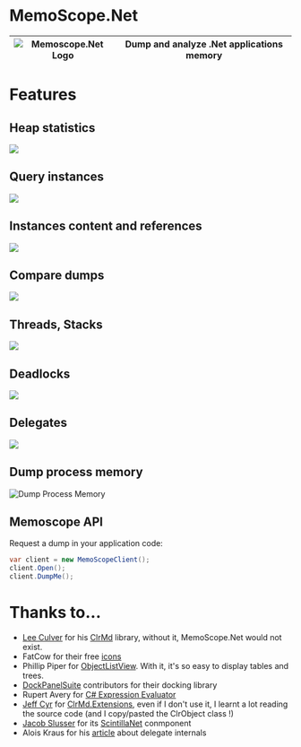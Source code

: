 # MemoScope.Net

![Memoscope.Net Logo](https://raw.githubusercontent.com/fremag/MemoScope.Net/master/MemoScope/Icons/Logos/memoscope_logo.png) | Dump and analyze .Net applications memory
---------------------|----------------------

# Features
 
## Heap statistics
![](Screenshots/memoscope_typestats.png "")

## Query instances
![](Screenshots/memoscope_instances_filter.png "")

## Instances content and references
![](Screenshots/memoscope_instance_details.png "")

## Compare dumps
![](Screenshots/memoscope_dumpdiff.png "")

## Threads, Stacks
![](Screenshots/memoscope_threads.png "")

## Deadlocks
![](Screenshots/memoscope_deadlocks.png "")

## Delegates
![](Screenshots/memoscope_delegates.png "")

## Dump process memory
![Dump Process Memory](Screenshots/memoscope_process_dump.png "Dump your process when conditions are satisified")

## Memoscope API
Request a dump in your application code:
```C#
var client = new MemoScopeClient();
client.Open();
client.DumpMe();
```

# Thanks to...

* [Lee Culver](https://github.com/leculver) for his [ClrMd](https://github.com/Microsoft/clrmd) library, without it, MemoScope.Net would not exist.
* FatCow for their free [icons](http://www.fatcow.com/free-icons)
* Phillip Piper for [ObjectListView](http://objectlistview.sourceforge.net/cs/index.html). With it, it's so easy  to display tables and trees.
* [DockPanelSuite](http://dockpanelsuite.com/) contributors for their docking library
* Rupert Avery for [C# Expression Evaluator](https://csharpeval.codeplex.com/)
* [Jeff Cyr](https://github.com/JeffCyr) for [ClrMd.Extensions](https://github.com/JeffCyr/ClrMD.Extensions), even if I don't use it, I learnt a lot reading the source code (and I copy/pasted the ClrObject class !)
* [Jacob Slusser](https://github.com/jacobslusser) for its [ScintillaNet](https://github.com/jacobslusser/ScintillaNET) conmponent 
* Alois Kraus for his [article](http://geekswithblogs.net/akraus1/archive/2012/05/20/149699.aspx) about delegate internals
